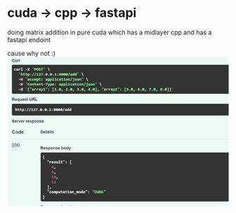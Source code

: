 # cuda -> cpp -> fastapi

doing matrix addition in pure cuda which has a midlayer cpp and has a fastapi endoint

cause why not :)
![alt text](image.png)

